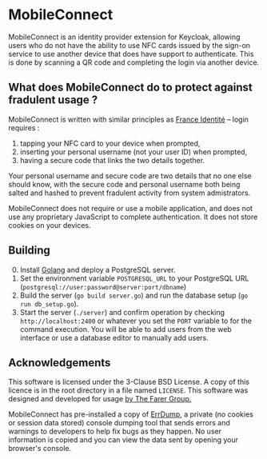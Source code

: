 # MobileConnect
MobileConnect is an identity provider extension for Keycloak, allowing users who do not have the ability to use NFC cards issued by the sign-on service to use another device that does have support to authenticate. This is done by scanning a QR code and completing the login via another device.

## What does MobileConnect do to protect against fradulent usage ?
MobileConnect is written with similar principles as [France Identité](https://france-identite.gouv.fr/) – login requires :
  1. tapping your NFC card to your device when prompted,
  2. inserting your personal username (not your user ID) when prompted,
  3. having a secure code that links the two details together.

Your personal username and secure code are two details that no one else should know, with the secure code and personal username both being salted and hashed to prevent fradulent activity from system admistrators.

MobileConnect does not require or use a mobile application, and does not use any proprietary JavaScript to complete authentication. It does not store cookies on your devices.

## Building
0. Install [Golang](https://golang.org) and deploy a PostgreSQL server.
1. Set the environment variable `POSTGRESQL_URL` to your PostgreSQL URL (`postgresql://user:password@server:port/dbname`)
2. Build the server (`go build server.go`) and run the database setup (`go run db_setup.go`).
3. Start the server (`./server`) and confirm operation by checking `http://localhost:2400` or whatever you set the `PORT` variable to for the command execution. You will be able to add users from the web interface or use a database editor to manually add users.

## Acknowledgements
This software is licensed under the 3-Clause BSD License. A copy of this licence is in the root directory in a file named `LICENSE`. This software was designed and developed for usage [by The Farer Group.](https://farer.group)

MobileConnect has pre-installed a copy of [ErrDump](https://git.sr.ht/~maatt/errdump), a private (no cookies or session data stored) console dumping tool that sends errors and warnings to developers to help fix bugs as they happen. No user information is copied and you can view the data sent by opening your browser's console.
